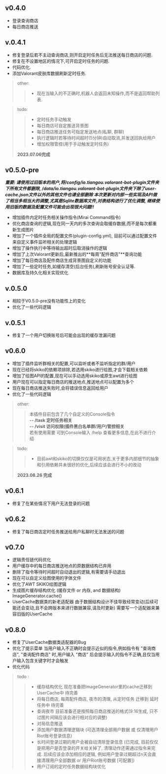 ## v0.4.0

* 登录查询商店
* 每日商店推送

## v.0.4.1

* 修复登录后若不主动查询商店,则开启定时任务后无法推送每日商店的问题.
* 修复在不设置地区的情况下,可开启定时任务的问题.
* 代码优化.
* 添加Valorant皮肤库数据刷新定时任务.

> other:
>> * 现在当输入的不正确时,机器人会返回未知操作,而不是返回帮助列表.

> todo:
>> * 定时任务手动触发
>> * 每日商店可自定推送背景图
>> * 每日商店推送任务可指定发送地点(私聊, 群聊)
>> * 执行逻辑时若等待时间超时(5分钟)自动取消,并发送回执给用户
>> * 增加权限管控(用于手动触发定时任务)
>
> **2023.07.06完成**

## v0.5.0-pre

**_重要: 请使用过旧版本的用户,将/config/io.tiangou.valorant-bot-plugin文件夹下所有文件都删除,
/data/io.tiangou.valorant-bot-plugin文件夹下除了user-cache.json文件以外的其他文件也请全部删除
本次更新对内部一些实现及API做了相当多相当大的调整,尤其是Sqlite数据库文件,对表结构进行了优化调整,
继续使用旧版的数据及配置文件可能会出现很大问题!!_**

* 增加插件内定时任务相关操作指令(Mirai Command指令)
* 优化商店查询的逻辑,现在同一天内的多次查询会取缓存数据,而不是每次都重新生成图片
* 增加了一个插件全局的配置文件(plugin-config.yml), 目前可以通过配置文件来自定义事件监听相关的处理逻辑
* 增加了操作执行中等待输出超时后取消操作的逻辑
* 增加了上次Valorant更新后,最新推出的**每周"配件商店"**查询功能
* 增加了每日商店及配件商店生成背景图自定义的功能
* 增加了一些定时任务,如缓存清空(后台任务),刷新账号安全认证等.
* 数据库及持久化相关实现优化

## v.0.5.0

* 相较于V0.5.0-pre没有功能性上的变化
* 优化了一些代码逻辑

## v.0.5.1

* 修复了一个用户切换账号后可能会出现的缓存泄漏问题

## v0.6.0

* 增加了插件监听群相关的配置,可以监听或者不监听指定的群/用户
* 现在已经将skiko的依赖项排除,若选用skiko进行绘图,才会下载相关依赖
* 增加了绘图API的配置,现在可以手动选用skiko或原生awt进行绘图
* 用户现在可以指定每日商店的推送地点,推送地点可以配置为多个
* 现在每日商店推送失败时,会将错误信息返回给用户
* 优化了一些代码逻辑

> other:
>> 本插件目前包含了几个自定义的Console指令 </br>
**-- /task 定时任务相关 </br>**
**-- /visit 访问权限(插件黑白名单群/用户)管控相关 </br>**
> > 若有使用需要 可到Console输入 /help 查看更多信息,在此不进行介绍

> todo:
>> * 目前awt和skiko的切换仅仅是可用状态,关于更多内部细节的抽象和引用依赖并未很好的优化,后续应该会进行不小的改动
>
>**2023.08.26 完成**

## v0.6.1

* 修复了在某些情况下用户无法登录的问题

## v0.6.2

* 修复了每日商店定时任务推送给用户私聊时无法发送的问题

## v0.7.0

* 逻辑责任链代码优化
* 用户缓存中的每日商店推送地点的原数据结构已弃用
* 删除了指令等待时间超时自动退出的逻辑,有需要请手动退出
* 现在可以自定义绘图使用的字体文件
* 优化了AWT SKIKO绘图逻辑
* 生成图片缓存结构优化 (缓存文件 or 内存, and 数据结构) ImageGenerator.cache()
* UserCache数据类的新老适配器 由于数据结构设计不佳导致经常变动(后续可能还会变动,且不会跨版本来进行数据兼容,请及时更新)
  需要写一个适配器来兼容旧版的UserCache

## v0.8.0

* 修复了UserCache数据类适配器的Bug
* 优化了提示菜单 当用户输入不正确时会提示近似的指令,例如指令有 "查询商店", "查询配件商店" 时,用户输入 "商店"
  后会提示输入的指令不正确,且仅当用户输入包含关键字时才会触发
* 优化代码

> todo :
>> * 缓存结构优化 现在准备把ImageGenerator里的cache迁移到UserCache中 待完善 
>> * 将每日商店, 每周配件商店, 夜市的清理, 从定时任务 迁移到 延时任务中 待完善
>> * 查询夜市 目前准备还是按照每日商店推送的格式(9:16生成, 只不过图片间隔应该会进行相对应的调整)
>> * 对局信息推送
>> * 添加用户数据清理逻辑块 (可选清理全部用户数据 或 仅清理用户Riot账号登录信息)
>> * 长时间登录过期的用户会被自动清除登录信息 (已完成, 目前仅仅是把用户是否登录的开关给关掉了, 清理动作还需通过指令来完成. 后续应该会添加相应的逻辑, 例如用户登录过期超过n天会直接清理用户全部数据 or 用户Riot账号数据 \[可配置\])
>> * 用户订阅的定时任务数据结构块优化